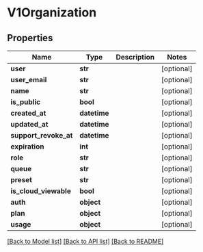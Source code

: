 # V1Organization


## Properties
Name | Type | Description | Notes
------------ | ------------- | ------------- | -------------
**user** | **str** |  | [optional] 
**user_email** | **str** |  | [optional] 
**name** | **str** |  | [optional] 
**is_public** | **bool** |  | [optional] 
**created_at** | **datetime** |  | [optional] 
**updated_at** | **datetime** |  | [optional] 
**support_revoke_at** | **datetime** |  | [optional] 
**expiration** | **int** |  | [optional] 
**role** | **str** |  | [optional] 
**queue** | **str** |  | [optional] 
**preset** | **str** |  | [optional] 
**is_cloud_viewable** | **bool** |  | [optional] 
**auth** | **object** |  | [optional] 
**plan** | **object** |  | [optional] 
**usage** | **object** |  | [optional] 

[[Back to Model list]](../README.md#documentation-for-models) [[Back to API list]](../README.md#documentation-for-api-endpoints) [[Back to README]](../README.md)


